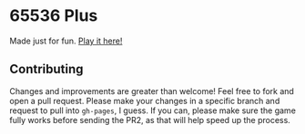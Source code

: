# 65536 Plus

Made just for fun. [Play it here!](http://true65536.github.io/)

## Contributing

Changes and improvements are greater than welcome! Feel free to fork and open a pull request. Please
make your changes in a specific branch and request to pull into `gh-pages`, I guess. If you can, please make
sure the game fully works before sending the PR2, as that will help speed up the process.

